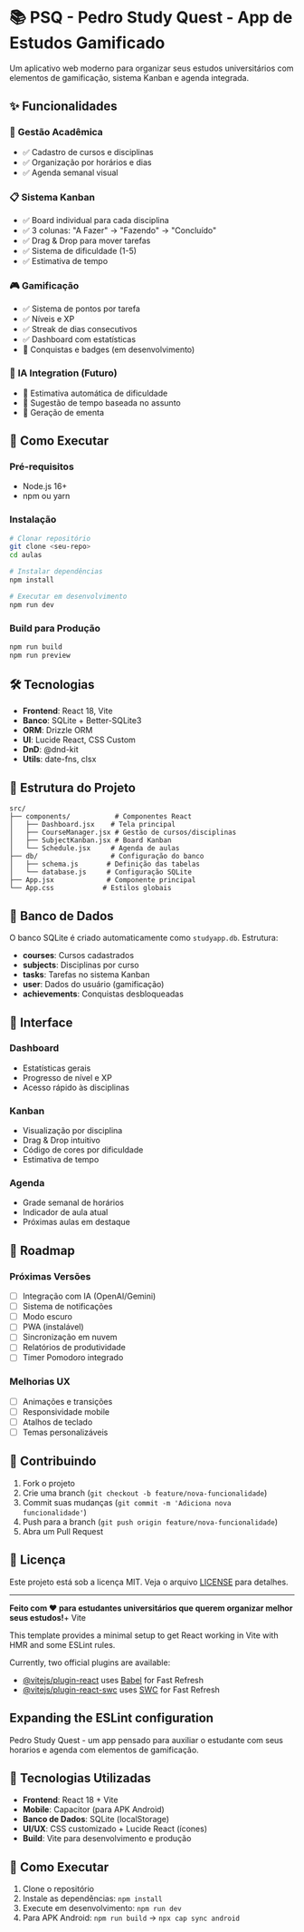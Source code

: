 # 📚 PSQ - Pedro Study Quest - App de Estudos Gamificado

Um aplicativo web moderno para organizar seus estudos universitários com elementos de gamificação, sistema Kanban e agenda integrada.

## ✨ Funcionalidades

### 🎯 **Gestão Acadêmica**
- ✅ Cadastro de cursos e disciplinas
- ✅ Organização por horários e dias
- ✅ Agenda semanal visual

### 📋 **Sistema Kanban**
- ✅ Board individual para cada disciplina
- ✅ 3 colunas: "A Fazer" → "Fazendo" → "Concluído"
- ✅ Drag & Drop para mover tarefas
- ✅ Sistema de dificuldade (1-5)
- ✅ Estimativa de tempo

### 🎮 **Gamificação**
- ✅ Sistema de pontos por tarefa
- ✅ Níveis e XP
- ✅ Streak de dias consecutivos
- ✅ Dashboard com estatísticas
- 🔄 Conquistas e badges (em desenvolvimento)

### 🤖 **IA Integration (Futuro)**
- 🔄 Estimativa automática de dificuldade
- 🔄 Sugestão de tempo baseada no assunto
- 🔄 Geração de ementa

## 🚀 Como Executar

### Pré-requisitos
- Node.js 16+ 
- npm ou yarn

### Instalação
```bash
# Clonar repositório
git clone <seu-repo>
cd aulas

# Instalar dependências
npm install

# Executar em desenvolvimento
npm run dev
```

### Build para Produção
```bash
npm run build
npm run preview
```

## 🛠️ Tecnologias

- **Frontend**: React 18, Vite
- **Banco**: SQLite + Better-SQLite3
- **ORM**: Drizzle ORM
- **UI**: Lucide React, CSS Custom
- **DnD**: @dnd-kit
- **Utils**: date-fns, clsx

## 📁 Estrutura do Projeto

```
src/
├── components/           # Componentes React
│   ├── Dashboard.jsx    # Tela principal
│   ├── CourseManager.jsx # Gestão de cursos/disciplinas
│   ├── SubjectKanban.jsx # Board Kanban
│   └── Schedule.jsx     # Agenda de aulas
├── db/                  # Configuração do banco
│   ├── schema.js       # Definição das tabelas
│   └── database.js     # Configuração SQLite
├── App.jsx             # Componente principal
└── App.css            # Estilos globais
```

## 💾 Banco de Dados

O banco SQLite é criado automaticamente como `studyapp.db`. Estrutura:

- **courses**: Cursos cadastrados
- **subjects**: Disciplinas por curso
- **tasks**: Tarefas no sistema Kanban
- **user**: Dados do usuário (gamificação)
- **achievements**: Conquistas desbloqueadas

## 🎨 Interface

### Dashboard
- Estatísticas gerais
- Progresso de nível e XP
- Acesso rápido às disciplinas

### Kanban
- Visualização por disciplina
- Drag & Drop intuitivo
- Código de cores por dificuldade
- Estimativa de tempo

### Agenda
- Grade semanal de horários
- Indicador de aula atual
- Próximas aulas em destaque

## 🔮 Roadmap

### Próximas Versões
- [ ] Integração com IA (OpenAI/Gemini)
- [ ] Sistema de notificações
- [ ] Modo escuro
- [ ] PWA (instalável)
- [ ] Sincronização em nuvem
- [ ] Relatórios de produtividade
- [ ] Timer Pomodoro integrado

### Melhorias UX
- [ ] Animações e transições
- [ ] Responsividade mobile
- [ ] Atalhos de teclado
- [ ] Temas personalizáveis

## 🤝 Contribuindo

1. Fork o projeto
2. Crie uma branch (`git checkout -b feature/nova-funcionalidade`)
3. Commit suas mudanças (`git commit -m 'Adiciona nova funcionalidade'`)
4. Push para a branch (`git push origin feature/nova-funcionalidade`)
5. Abra um Pull Request

## 📄 Licença

Este projeto está sob a licença MIT. Veja o arquivo [LICENSE](LICENSE) para detalhes.

---

**Feito com ❤️ para estudantes universitários que querem organizar melhor seus estudos!**+ Vite

This template provides a minimal setup to get React working in Vite with HMR and some ESLint rules.

Currently, two official plugins are available:

- [@vitejs/plugin-react](https://github.com/vitejs/vite-plugin-react/blob/main/packages/plugin-react) uses [Babel](https://babeljs.io/) for Fast Refresh
- [@vitejs/plugin-react-swc](https://github.com/vitejs/vite-plugin-react/blob/main/packages/plugin-react-swc) uses [SWC](https://swc.rs/) for Fast Refresh

## Expanding the ESLint configuration

Pedro Study Quest - um app pensado para auxiliar o estudante com seus horarios e agenda com elementos de gamificação.

## 🔧 Tecnologias Utilizadas

- **Frontend**: React 18 + Vite
- **Mobile**: Capacitor (para APK Android)
- **Banco de Dados**: SQLite (localStorage)
- **UI/UX**: CSS customizado + Lucide React (ícones)
- **Build**: Vite para desenvolvimento e produção

## 🚀 Como Executar

1. Clone o repositório
2. Instale as dependências: `npm install`
3. Execute em desenvolvimento: `npm run dev`
4. Para APK Android: `npm run build` → `npx cap sync android`
